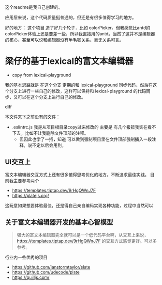 这个readme是我自己创建的。

应用层来说，这个代码质量挺普通的，但还是有很多值得学习的地方。

好的地方：
这个项目 造了好几个轮子，比如 colorPicker。但我感觉比antd的colorPicker体验上还是要差一些，所以我直接用的antd。当然了这并不是编辑器的核心，甚至可以说和编辑器没有半毛钱关系，毫无关系可言。

# 梁仔的基于lexical的富文本编辑器
- copy from lexical-playground

我的基本思路就是 在这个分支 定期的和 lexical-playground 同步代码，然后在这个分支上进行一些自己的修改，这样可以保持和 lexical-playground 的代码同步，又可以在这个分支上进行自己的修改。

diff

本文件夹下之前没有的文件：
- .eslintrc.js 我是从项目根目录copy过来修改的 主要是 有几个报错我实在看不下去。比如不让我删除文件顶部的注释。
  - 但因此也学了一招，知道 可以做到强制项目里在文件顶部强制插入一段注释，说不定以后会用到。

## UI交互上
富文本编辑器交互方式上还有很多值得思考优化的地方。不断追求最佳实践。
目前我主要参考两个
- https://templates.tiptap.dev/9rHgQWnJ7F
- https://platejs.org/


这玩意如果想要体验最佳，还是得自己亲自编码实现各种功能，过程中当然可以
## 关于富文本编辑器开发的基本心智模型
> 强大的富文本编辑器完全就可以是一个低代码平台啊，从交互上来说，https://templates.tiptap.dev/9rHgQWnJ7F 的交互方式感觉更好。可以多参考。

行业内一些优秀的项目
- https://github.com/ianstormtaylor/slate
- https://github.com/udecode/plate
- https://quilljs.com/
